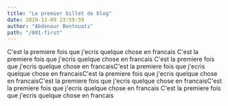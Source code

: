 ```yaml
---
title: "Le premier billet de blog"
date: 2019-12-09 23:59:59
author: "Abdenour Bentouati"
path: "/001-first"
---
```


C'est la premiere fois que j'ecris quelque chose en francais C'est la premiere fois que j'ecris quelque chose en francais C'est la premiere fois que j'ecris quelque chose en francaisC'est la premiere fois que j'ecris quelque chose en francaisC'est la premiere fois que j'ecris quelque chose en francaisC'est la premiere fois que j'ecris quelque chose en francaisC'est la premiere fois que j'ecris quelque chose en francais C'est la premiere fois que j'ecris quelque chose en francais